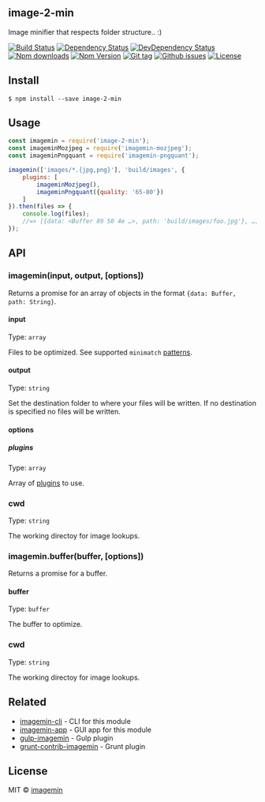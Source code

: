 ## image-2-min

Image minifier that respects folder structure.. :)

[![Build Status](https://travis-ci.org/stfsy/node-image-2-min.svg)](https://travis-ci.org/stfsy/node-image-2-min)
[![Dependency Status](https://img.shields.io/david/stfsy/image-2-min.svg)](https://github.com/stfsy/node-image-2-min/blob/master/package.json)
[![DevDependency Status](https://img.shields.io/david/dev/stfsy/image-2-min.svg)](https://github.com/stfsy/node-image-2-min/blob/master/package.json)
[![Npm downloads](https://img.shields.io/npm/dm/image-2-min.svg)](https://www.npmjs.com/package/node-image-2-min)
[![Npm Version](https://img.shields.io/npm/v/image-2-min.svg)](https://www.npmjs.com/package/node-image-2-min)
[![Git tag](https://img.shields.io/github/tag/stfsy/node-image-2-min.svg)](https://github.com/stfsy/node-image-2-min/releases)
[![Github issues](https://img.shields.io/github/issues/stfsy/node-image-2-min.svg)](https://github.com/stfsy/node-image-2-min/issues)
[![License](https://img.shields.io/npm/l/image-2-min.svg)](https://github.com/stfsy/node-image-2-min/blob/master/LICENSE)

## Install

```
$ npm install --save image-2-min
```


## Usage

```js
const imagemin = require('image-2-min');
const imageminMozjpeg = require('imagemin-mozjpeg');
const imageminPngquant = require('imagemin-pngquant');

imagemin(['images/*.{jpg,png}'], 'build/images', {
	plugins: [
		imageminMozjpeg(),
		imageminPngquant({quality: '65-80'})
	]
}).then(files => {
	console.log(files);
	//=> [{data: <Buffer 89 50 4e …>, path: 'build/images/foo.jpg'}, …]
});
```


## API

### imagemin(input, output, [options])

Returns a promise for an array of objects in the format `{data: Buffer, path: String}`.

#### input

Type: `array`

Files to be optimized. See supported `minimatch` [patterns](https://github.com/isaacs/minimatch#usage).

#### output

Type: `string`

Set the destination folder to where your files will be written. If no destination is specified no files will be written.

#### options

##### plugins

Type: `array`

Array of [plugins](https://www.npmjs.com/browse/keyword/imageminplugin) to use.

### cwd

Type: `string`

The working directoy for image lookups.

### imagemin.buffer(buffer, [options])

Returns a promise for a buffer.

#### buffer

Type: `buffer`

The buffer to optimize.

### cwd

Type: `string`

The working directoy for image lookups.

## Related

- [imagemin-cli](https://github.com/imagemin/imagemin-cli) - CLI for this module
- [imagemin-app](https://github.com/imagemin/imagemin-app) - GUI app for this module
- [gulp-imagemin](https://github.com/sindresorhus/gulp-imagemin) - Gulp plugin
- [grunt-contrib-imagemin](https://github.com/gruntjs/grunt-contrib-imagemin) - Grunt plugin


## License

MIT © [imagemin](https://github.com/imagemin)
